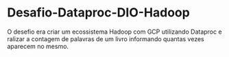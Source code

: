# Desafio-Dataproc-DIO-Hadoop

O desefio era criar um ecossistema Hadoop com GCP utilizando Dataproc e ralizar a contagem de palavras de um livro informando quantas vezes aparecem no mesmo.

